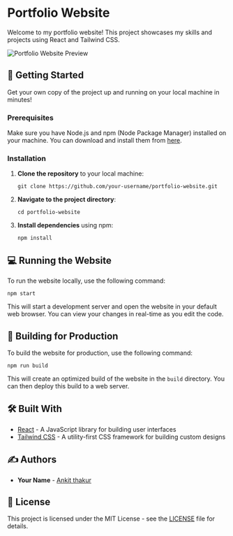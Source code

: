 

# Portfolio Website

Welcome to my portfolio website! This project showcases my skills and projects using React and Tailwind CSS.

![Portfolio Website Preview](preview.png)

## 🚀 Getting Started

Get your own copy of the project up and running on your local machine in minutes!

### Prerequisites

Make sure you have Node.js and npm (Node Package Manager) installed on your machine. You can download and install them from [here](https://nodejs.org/).

### Installation

1. **Clone the repository** to your local machine:

   ```
   git clone https://github.com/your-username/portfolio-website.git
   ```

2. **Navigate to the project directory**:

   ```
   cd portfolio-website
   ```

3. **Install dependencies** using npm:

   ```
   npm install
   ```

## 💻 Running the Website

To run the website locally, use the following command:

```
npm start
```

This will start a development server and open the website in your default web browser. You can view your changes in real-time as you edit the code.

## 🚀 Building for Production

To build the website for production, use the following command:

```
npm run build
```

This will create an optimized build of the website in the `build` directory. You can then deploy this build to a web server.

## 🛠️ Built With

- [React](https://reactjs.org/) - A JavaScript library for building user interfaces
- [Tailwind CSS](https://tailwindcss.com/) - A utility-first CSS framework for building custom designs

## ✍️ Authors

- **Your Name** - [Ankit thakur](https://ankitthakur1.netlify.app/)

## 📄 License

This project is licensed under the MIT License - see the [LICENSE](LICENSE) file for details.
```

